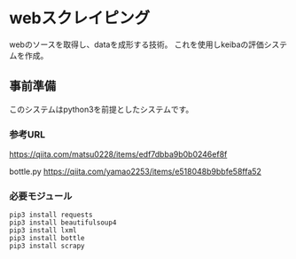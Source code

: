 # webスクレイピング
webのソースを取得し、dataを成形する技術。
これを使用しkeibaの評価システムを作成。

## 事前準備

このシステムはpython3を前提としたシステムです。


### 参考URL
https://qiita.com/matsu0228/items/edf7dbba9b0b0246ef8f

bottle.py
https://qiita.com/yamao2253/items/e518048b9bbfe58ffa52

### 必要モジュール

```
pip3 install requests
pip3 install beautifulsoup4
pip3 install lxml
pip3 install bottle
pip3 install scrapy
```


